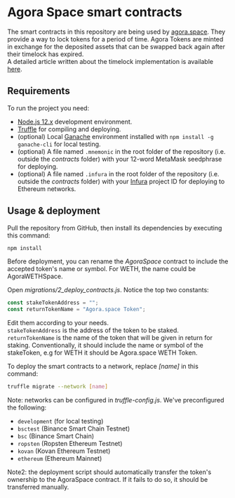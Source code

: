# Agora Space smart contracts

The smart contracts in this repository are being used by [agora.space](https://agora.space). They provide a way to lock tokens for a period of time. Agora Tokens are minted in exchange for the deposited assets that can be swapped back again after their timelock has expired.  
A detailed article written about the timelock implementation is available [here](https://github.com/zgendao/agora.space/wiki/Timelock-implementation-possibilities-in-smart-contracts).

## Requirements

To run the project you need:

* [Node.js 12.x](https://nodejs.org/download/release/latest-v12.x) development environment.
* [Truffle](https://www.trufflesuite.com/truffle) for compiling and deploying.
* (optional) Local [Ganache](https://www.trufflesuite.com/ganache) environment installed with `npm install -g ganache-cli` for local testing.
* (optional) A file named `.mnemonic` in the root folder of the repository (i.e. outside the *contracts* folder) with your 12-word MetaMask seedphrase for deploying.
* (optional) A file named `.infura` in the root folder of the repository (i.e. outside the *contracts* folder) with your [Infura](https://infura.io) project ID for deploying to Ethereum networks.


## Usage & deployment

Pull the repository from GitHub, then install its dependencies by executing this command:

```bash
npm install
```

Before deployment, you can rename the *AgoraSpace* contract to include the accepted token's name or symbol. For WETH, the name could be AgoraWETHSpace.

Open *migrations/2_deploy_contracts.js*. Notice the top two constants:

```javascript
const stakeTokenAddress = "";
const returnTokenName = "Agora.space Token";
```

Edit them according to your needs.  
`stakeTokenAddress` is the address of the token to be staked.  
`returnTokenName` is the name of the token that will be given in return for staking. Conventionally, it should include the name or symbol of the stakeToken, e.g for WETH it should be Agora.space WETH Token.

To deploy the smart contracts to a network, replace *[name]* in this command:

```bash
truffle migrate --network [name]
```

Note: networks can be configured in *truffle-config.js*. We've preconfigured the following:
* `development` (for local testing)
* `bsctest` (Binance Smart Chain Testnet)
* `bsc` (Binance Smart Chain)
* `ropsten` (Ropsten Ethereum Testnet)
* `kovan` (Kovan Ethereum Testnet)
* `ethereum` (Ethereum Mainnet)

Note2: the deployment script should automatically transfer the token's ownership to the AgoraSpace contract. If it fails to do so, it should be transferred manually.
